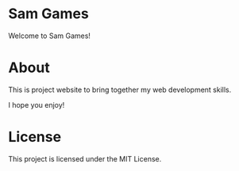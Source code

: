 # Sam Games

Welcome to Sam Games!

# About

This is project website to bring together my web development skills.

I hope you enjoy!

# License

This project is licensed under the MIT License.